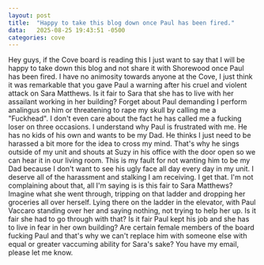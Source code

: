 ```yaml
---
layout: post
title:  "Happy to take this blog down once Paul has been fired."
data:   2025-08-25 19:43:51 -0500
categories: cove
---
```

Hey guys, if the Cove board is reading this I just want to say that I will be happy to take down this blog and not share it with Shorewood once Paul has been fired. I have no animosity towards anyone at the Cove, I just think it was remarkable that you gave Paul a warning after his cruel and violent attack on Sara Matthews. Is it fair to Sara that she has to live with her assailant working in her building? Forget about Paul demanding I perform analingus on him or threatening to rape my skull by calling me a "Fuckhead". I don't even care about the fact he has called me a fucking loser on three occasions. I understand why Paul is frustrated with me. He has no kids of his own and wants to be my Dad. He thinks I just need to be harassed a bit more for the idea to cross my mind. That's why he sings outside of my unit and shouts at Suzy in his office with the door open so we can hear it in our living room. This is my fault for not wanting him to be my Dad because I don't want to see his ugly face all day every day in my unit. I deserve all of the harassment and stalking I am receiving. I get that. I'm not complaining about that, all I'm saying is is this fair to Sara Matthews? Imagine what she went through, tripping on that ladder and dropping her groceries all over herself. Lying there on the ladder in the elevator, with Paul Vaccaro standing over her and saying nothing, not trying to help her up. Is it fair she had to go through with that? Is it fair Paul kept his job and she has to live in fear in her own building? Are certain female members of the board fucking Paul and that's why we can't replace him with someone else with equal or greater vaccuming ability for Sara's sake? You have my email, please let me know.